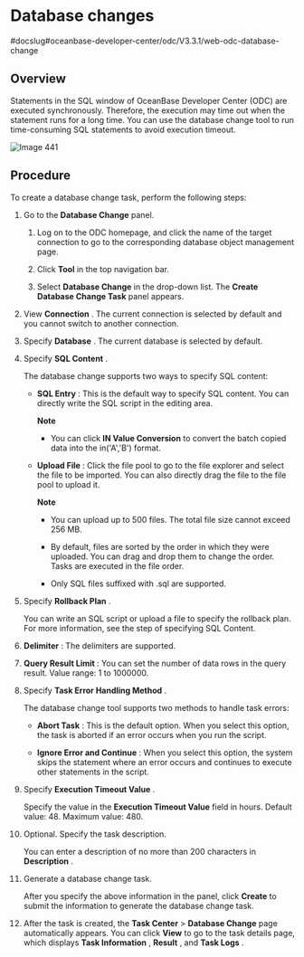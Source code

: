 Database changes 
=====================================
#docslug#oceanbase-developer-center/odc/V3.3.1/web-odc-database-change


Overview 
-----------------------------

Statements in the SQL window of OceanBase Developer Center (ODC) are executed synchronously. Therefore, the execution may time out when the statement runs for a long time. You can use the database change tool to run time-consuming SQL statements to avoid execution timeout. 

![Image 441](https://help-static-aliyun-doc.aliyuncs.com/assets/img/en-US/6378659361/p293273.png)

Procedure 
------------------------------

To create a database change task, perform the following steps:

1. Go to the **Database Change** panel. 

   1. Log on to the ODC homepage, and click the name of the target connection to go to the corresponding database object management page.

      
   
   2. Click **Tool** in the top navigation bar.

      
   
   3. Select **Database Change** in the drop-down list. The **Create Database Change Task** panel appears.

      
   

   

2. View **Connection** . The current connection is selected by default and you cannot switch to another connection.

   

3. Specify **Database** . The current database is selected by default.

   

4. Specify **SQL Content** . 

   The database change supports two ways to specify SQL content:
   * **SQL Entry** : This is the default way to specify SQL content. You can directly write the SQL script in the editing area. 

     **Note**

     
     * You can click **IN Value Conversion** to convert the batch copied data into the in('A','B') format. 
     

     
     
   
   * **Upload File** : Click the file pool to go to the file explorer and select the file to be imported. You can also directly drag the file to the file pool to upload it. 

     **Note**

     
     * You can upload up to 500 files. The total file size cannot exceed 256 MB.

       
     
     * By default, files are sorted by the order in which they were uploaded. You can drag and drop them to change the order. Tasks are executed in the file order.

       
     
     * Only SQL files suffixed with .sql are supported.

       
     

     
     
   

   

5. Specify **Rollback Plan** . 

   You can write an SQL script or upload a file to specify the rollback plan. For more information, see the step of specifying SQL Content.
   

6. **Delimiter** : The delimiters are supported.

   

7. **Query Result Limit** : You can set the number of data rows in the query result. Value range: 1 to 1000000.

   

8. Specify **Task Error Handling Method** . 

   The database change tool supports two methods to handle task errors:
   * **Abort Task** : This is the default option. When you select this option, the task is aborted if an error occurs when you run the script.

     
   
   * **Ignore Error and Continue** : When you select this option, the system skips the statement where an error occurs and continues to execute other statements in the script.

     
   

   

9. Specify **Execution Timeout Value** . 

   Specify the value in the **Execution Timeout Value** field in hours. Default value: 48. Maximum value: 480.
   

10. Optional. Specify the task description. 

    You can enter a description of no more than 200 characters in **Description** .
    

11. Generate a database change task. 

    After you specify the above information in the panel, click **Create** to submit the information to generate the database change task.
    

12. After the task is created, the **Task Center** \> **Database Change** page automatically appears. You can click **View** to go to the task details page, which displays **Task Information** , **Result** , and **Task Logs** .

    



